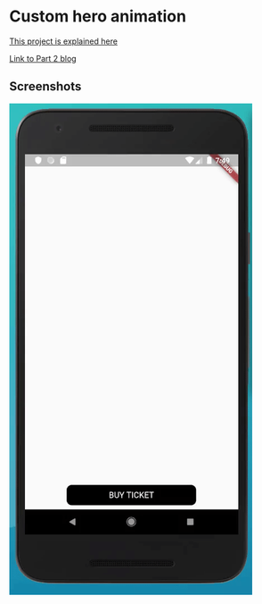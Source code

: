 # Custom hero animation

[This project is explained here](https://medium.com/@singhgursheesh12/customize-hero-animation-flutter-83f6a35c79d4)

[Link to Part 2 blog](https://medium.com/@singhgursheesh12/customize-hero-animation-part-2-flutter-4a5b67ee2037)

## Screenshots

![Completed]( screenshots/completed.gif "Completed")

